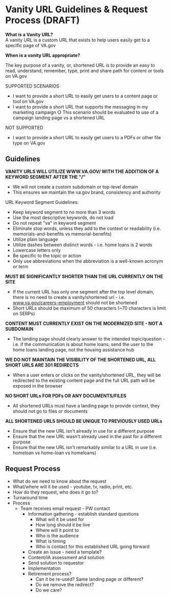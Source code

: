 # Vanity URL Guidelines & Request Process (DRAFT)

**What is a Vanity URL?** <br>
A vanity URL is a custom URL that exists to help users easily get to a specific page of VA.gov


**When is a vanity URL appropriate?** 

The key purpose of a vanity, or, shortened URL is to provide an easy to read, understand, remember, type, print and share path for content or tools on VA.gov

SUPPORTED SCENARIOS
- I want to provide a short URL to easily get users to a content page or tool on VA.gov
- I want to provide a short URL that supports the messaging in my marketing campaign 
		○ This scenario should be evaluated to use of a campaign landing page vs a shortened URL

NOT SUPPORTED
- I want to provide a short URL to easily get users to a PDFs or other file type on VA.gov
	
	
## Guidelines

**VANITY URLS WILL UTILIZE WWW.VA.GOV/ WITH THE ADDITION OF A KEYWORD SEGMENT AFTER THE "/"**
- We will not create a custom subdomain or top-level domain
- This ensures we maintain the va.gov brand, consistency and authority

URL Keyword Segment Guidelines:
- Keep keyword segment to no more than 3 words
- Use the most descriptive keywords, do not load
- Do not repeat "va" in keyword segment
- Eliminate stop words, unless they add to the context or readability (i.e. memorials-and-benefits vs memorial-benefits)
- Utilize plain language
- Utilize dashes between distinct words - i.e. home loans is 2 words
- Lowercase letters only
- Be specific to the topic or action
- Only use abbreviations when the abbreviation is a well-known acronym or term


**MUST BE SIGNIFICANTLY SHORTER THAN THE URL CURRENTLY ON THE SITE**
- If the current URL has only one segment after the top level domain, there is no need to create a vanity/shortened url - i.e. www.va.gov/careers-employment should not be shortened
- Short URLs should be maximum of 50 characters (~70 characters is limit on SERPs)
    
**CONTENT MUST CURRENTLY EXIST ON THE MODERNIZED SITE - NOT A SUBDOMAIN**
- The landing page should clearly answer to the intended topic/question - i.e. if the communication is about home loans, send the user to the home loans landing page, not the housing assistance hub

**WE DO NOT MAINTAIN THE VISIBILITY OF THE SHORTENED URL, ALL SHORT URLS ARE 301 REDIRECTS**
- When a user enters or clicks on the vanity/shortened URL, they will be redirected to the existing content page and the full URL path will be exposed in the browser 

**NO SHORT URLs FOR PDFs OR ANY DOCUMENTS/FILES**
- All shortened URLs must have a landing page to provide context, they should not go to files or documents

**ALL SHORTENED URLS SHOULD BE UNIQUE TO PREVIOUSLY USED URLs**
- Ensure that the new URL isn't already in use for a different purpose
- Ensure that the new URL wasn't already used in the past for a different purpose
- Ensure that the new URL isn't remarkably similar to a URL in use   (i.e. homeloan vs home-loan vs homeloans)


## Request Process

- What do we need to know about the request
- What/where will it be used - youtube, tv, radio, print, etc. 
- How do they request, who does it go to?
- Turnaround time
- Process
  - Team receives email request - PW contact
	- Information gathering - establish standard questions
		- What will it be used for
		- How long should it be live
		- Where will it point to
		- Who is the audience
		- What is timing
		- Who is contact for this established URL going forward
	- Create an issue - need a template?
	- Content/IA assessment and solution
	- Send solution to requestor
	- Implementation
	- Retirement process?
		- Can it be re-used? Same landing page or different?
		- Do we remove the redirect?
		- Do we care?

